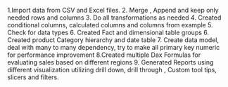 1.Import data from CSV and Excel files.
2. Merge , Append and keep only needed rows and columns
3. Do all transformations as needed
4. Created conditional columns, calculated columns and columns from example
5. Check for data types
6. Created Fact and dimensional table groups
6. Created product Category hierarchy and date table
7. Create data model, deal with many to many dependency, try to make all primary key numeric for performance improvement
8.Created multiple Dax Formulas for evaluating sales based on different regions
9. Generated Reports using different visualization utilizing drill down, drill through , Custom tool tips, slicers and filters.
